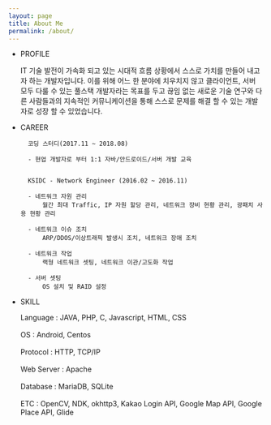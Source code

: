 ```yaml
---
layout: page
title: About Me
permalink: /about/
---
```


- PROFILE

	IT 기술 발전이 가속화 되고 있는 시대적 흐름 상황에서 스스로 가치를 만들어 내고자 하는 개발자입니다.
	이를 위해 어느 한 분야에 치우치지 않고 클라이언트, 서버 모두 다룰 수 있는 풀스택 개발자라는 목표를 두고
	끊임 없는 새로운 기술 연구와 다른 사람들과의 지속적인 커뮤니케이션을 통해 스스로 문제를 해결 할 수 있는 개발자로 성장 할 수 있었습니다.

- CAREER

		코딩 스터디(2017.11 ~ 2018.08)

		- 현업 개발자로 부터 1:1 자바/안드로이드/서버 개발 교육


		KSIDC - Network Engineer (2016.02 ~ 2016.11)

		- 네트워크 자원 관리
			월간 최대 Traffic, IP 자원 할당 관리, 네트워크 장비 현황 관리, 광패치 사용 현황 관리

		- 네트워크 이슈 조치
			ARP/DDOS/이상트래픽 발생시 조치, 네트워크 장애 조치

		- 네트워크 작업
			랙형 네트워크 셋팅, 네트워크 이관/고도화 작업

		- 서버 셋팅
			OS 설치 및 RAID 설정

- SKILL

	Language : JAVA, PHP, C, Javascript, HTML, CSS <br><br>
	OS : Android, Centos <br><br>
	Protocol : HTTP, TCP/IP <br><br>
	Web Server : Apache <br><br>
	Database : MariaDB, SQLite <br><br>
	ETC : OpenCV, NDK, okhttp3, Kakao Login API, Google Map API, Google Place API, Glide










